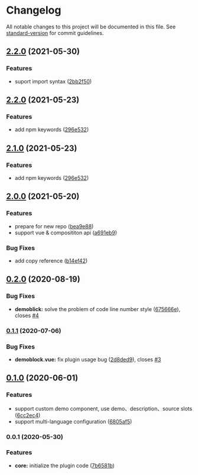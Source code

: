 # Changelog

All notable changes to this project will be documented in this file. See [standard-version](https://github.com/conventional-changelog/standard-version) for commit guidelines.

## [2.2.0](https://github.com/wkcole/vuepress-plugin-demo-container-v2/compare/v2.1.0...v2.2.0) (2021-05-30)


### Features

* suport import syntax ([2bb2f50](https://github.com/wkcole/vuepress-plugin-demo-container-v2/commit/2bb2f50c057478296f69f9ac6590330cf7186dc7))

## [2.2.0](https://github.com/wkcole/vuepress-plugin-demo-container-v2/compare/v2.0.0...v2.2.0) (2021-05-23)


### Features

* add npm keywords ([296e532](https://github.com/wkcole/vuepress-plugin-demo-container-v2/commit/296e532a1963eb2675e74506307a4d2fe1b7abfb))

## [2.1.0](https://github.com/wkcole/vuepress-plugin-demo-container-v2/compare/v2.0.0...v2.1.0) (2021-05-23)


### Features

* add npm keywords ([296e532](https://github.com/wkcole/vuepress-plugin-demo-container-v2/commit/296e532a1963eb2675e74506307a4d2fe1b7abfb))

## [2.0.0](https://github.com/wkcole/vuepress-plugin-demo-container-v2/compare/v0.2.0...v2.0.0) (2021-05-20)


### Features

* prepare for new repo ([bea9e88](https://github.com/wkcole/vuepress-plugin-demo-container-v2/commit/bea9e885441ce8b0a3d403d4947cac276e781be5))
* support vue & composititon api ([a691eb9](https://github.com/wkcole/vuepress-plugin-demo-container-v2/commit/a691eb9cb623676894b16e157aaad072d7952c08))


### Bug Fixes

* add copy reference ([b14ef42](https://github.com/wkcole/vuepress-plugin-demo-container-v2/commit/b14ef42b98152adde68259737db6611baa9c4c34))

## [0.2.0](https://github.com/calebman/vuepress-plugin-demo-container/compare/v0.1.1...v0.2.0) (2020-08-19)


### Bug Fixes

* **demoblick:** solve the problem of code line number style ([675666e](https://github.com/calebman/vuepress-plugin-demo-container/commit/675666eac7c20bc853be8b328b4b1134d91fa1af)), closes [#4](https://github.com/calebman/vuepress-plugin-demo-container/issues/4)

### [0.1.1](https://github.com/calebman/vuepress-plugin-demo-container/compare/v0.1.0...v0.1.1) (2020-07-06)


### Bug Fixes

* **demoblock.vue:** fix plugin usage bug ([2d8ded9](https://github.com/calebman/vuepress-plugin-demo-container/commit/2d8ded99d7cd1c9f8e345ff07a6ad66650d02182)), closes [#3](https://github.com/calebman/vuepress-plugin-demo-container/issues/3)

## [0.1.0](https://github.com/calebman/vuepress-plugin-demo-container/compare/v0.0.1...v0.1.0) (2020-06-01)


### Features

* support custom demo component, use demo、description、source slots ([6cc2ec4](https://github.com/calebman/vuepress-plugin-demo-container/commit/6cc2ec44afc44e0d69660f47b903cfda4c69ca29))
* support multi-language configuration ([6805af5](https://github.com/calebman/vuepress-plugin-demo-container/commit/6805af5bc607d645931270b21efa647fd542156f))

### 0.0.1 (2020-05-30)


### Features

* **core:** initialize the plugin code ([7b6581b](https://github.com/calebman/vuepress-plugin-demo-container/commit/7b6581b3877c0c8afecb4ac5ab73c898269827d6))
